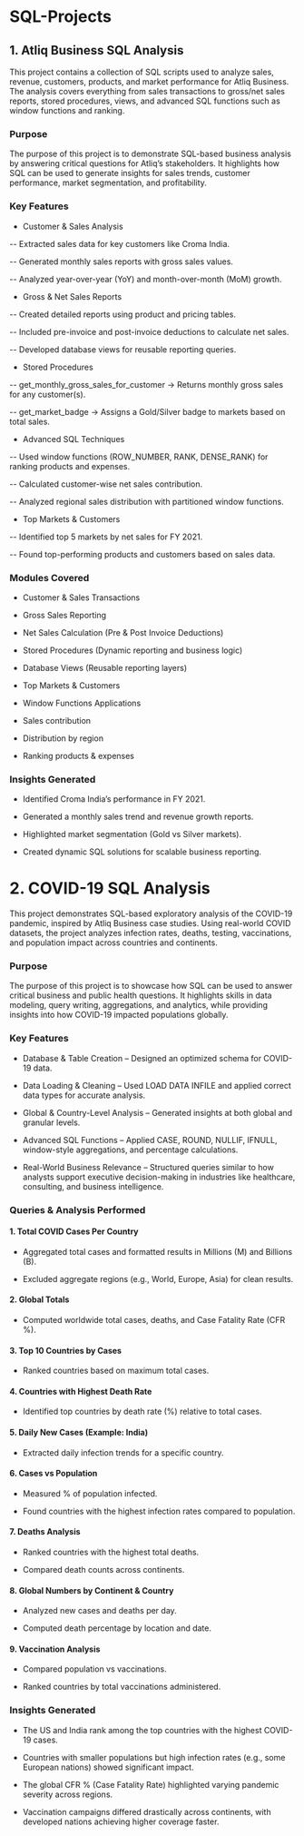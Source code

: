 # SQL-Projects
## 1. Atliq Business SQL Analysis

This project contains a collection of SQL scripts used to analyze sales, revenue, customers, products, and market performance for Atliq Business. The analysis covers everything from sales transactions to gross/net sales reports, stored procedures, views, and advanced SQL functions such as window functions and ranking.

### Purpose

The purpose of this project is to demonstrate SQL-based business analysis by answering critical questions for Atliq’s stakeholders. It highlights how SQL can be used to generate insights for sales trends, customer performance, market segmentation, and profitability.

### Key Features

- Customer & Sales Analysis

-- Extracted sales data for key customers like Croma India.

-- Generated monthly sales reports with gross sales values.

-- Analyzed year-over-year (YoY) and month-over-month (MoM) growth.

- Gross & Net Sales Reports

-- Created detailed reports using product and pricing tables.

-- Included pre-invoice and post-invoice deductions to calculate net sales.

-- Developed database views for reusable reporting queries.

- Stored Procedures

-- get_monthly_gross_sales_for_customer → Returns monthly gross sales for any customer(s).

-- get_market_badge → Assigns a Gold/Silver badge to markets based on total sales.

- Advanced SQL Techniques

-- Used window functions (ROW_NUMBER, RANK, DENSE_RANK) for ranking products and expenses.

-- Calculated customer-wise net sales contribution.

-- Analyzed regional sales distribution with partitioned window functions.

- Top Markets & Customers

-- Identified top 5 markets by net sales for FY 2021.

-- Found top-performing products and customers based on sales data.

### Modules Covered

- Customer & Sales Transactions

- Gross Sales Reporting

- Net Sales Calculation (Pre & Post Invoice Deductions)

- Stored Procedures (Dynamic reporting and business logic)

- Database Views (Reusable reporting layers)

- Top Markets & Customers

- Window Functions Applications

- Sales contribution

- Distribution by region

- Ranking products & expenses


### Insights Generated

- Identified Croma India’s performance in FY 2021.

- Generated a monthly sales trend and revenue growth reports.

- Highlighted market segmentation (Gold vs Silver markets).

- Created dynamic SQL solutions for scalable business reporting.

# 2. COVID-19 SQL Analysis

This project demonstrates SQL-based exploratory analysis of the COVID-19 pandemic, inspired by Atliq Business case studies. Using real-world COVID datasets, the project analyzes infection rates, deaths, testing, vaccinations, and population impact across countries and continents.

### Purpose

The purpose of this project is to showcase how SQL can be used to answer critical business and public health questions. It highlights skills in data modeling, query writing, aggregations, and analytics, while providing insights into how COVID-19 impacted populations globally.

### Key Features

- Database & Table Creation – Designed an optimized schema for COVID-19 data.

- Data Loading & Cleaning – Used LOAD DATA INFILE and applied correct data types for accurate analysis.

- Global & Country-Level Analysis – Generated insights at both global and granular levels.

- Advanced SQL Functions – Applied CASE, ROUND, NULLIF, IFNULL, window-style aggregations, and percentage calculations.

- Real-World Business Relevance – Structured queries similar to how analysts support executive decision-making in industries like healthcare, consulting, and business intelligence.

### Queries & Analysis Performed
#### 1. Total COVID Cases Per Country

- Aggregated total cases and formatted results in Millions (M) and Billions (B).

- Excluded aggregate regions (e.g., World, Europe, Asia) for clean results.

#### 2. Global Totals

- Computed worldwide total cases, deaths, and Case Fatality Rate (CFR %).

#### 3. Top 10 Countries by Cases

- Ranked countries based on maximum total cases.

#### 4. Countries with Highest Death Rate

- Identified top countries by death rate (%) relative to total cases.

#### 5. Daily New Cases (Example: India)

- Extracted daily infection trends for a specific country.

#### 6. Cases vs Population

- Measured % of population infected.

- Found countries with the highest infection rates compared to population.

#### 7. Deaths Analysis

- Ranked countries with the highest total deaths.

- Compared death counts across continents.

#### 8. Global Numbers by Continent & Country

- Analyzed new cases and deaths per day.

- Computed death percentage by location and date.

#### 9. Vaccination Analysis

- Compared population vs vaccinations.

- Ranked countries by total vaccinations administered.

### Insights Generated

- The US and India rank among the top countries with the highest COVID-19 cases.

- Countries with smaller populations but high infection rates (e.g., some European nations) showed significant impact.

- The global CFR % (Case Fatality Rate) highlighted varying pandemic severity across regions.

- Vaccination campaigns differed drastically across continents, with developed nations achieving higher coverage faster.
